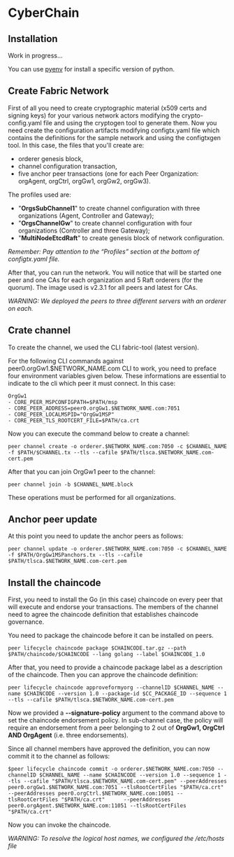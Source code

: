 # CyberChain

## Installation

Work in progress...

You can use [pyenv](https://github.com/pyenv/pyenv) for install a specific version of python.

## Create Fabric Network

First of all you need to create cryptographic material (x509 certs and signing keys) for your various network actors modifying the crypto-config.yaml file and using the cryptogen tool to generate them.
Now you need create the configuration artifacts modifying configtx.yaml file which contains the definitions for the sample network and using the configtxgen tool. In this case, the files that you'll create are:

* orderer genesis block,
* channel configuration transaction,
* five anchor peer transactions (one for each Peer Organization: orgAgent, orgCtrl, orgGw1, orgGw2, orgGw3).

The profiles used are:

* "**OrgsSubChannel1**" to create channel configuration with three organizations (Agent, Controller and Gateway);
* "**OrgsChannelGw**" to create channel configuration with four organizations (Controller and three Gateway);
* "**MultiNodeEtcdRaft**" to create genesis block of network configuration.

*Remember: Pay attention to the “Profiles” section at the bottom of configtx.yaml file.*

After that, you can run the network. You will notice that will be started one peer and one CAs for each organization and 5 Raft orderers (for the quorum). The image used is v2.3.1 for all peers and latest for CAs.

*WARNING: We deployed the peers to three different servers with an orderer on each.*

## Crate channel

To create the channel, we used the CLI fabric-tool (latest version).

For the following CLI commands against peer0.orgGw1.$NETWORK_NAME.com CLI to work, you need to preface four environment variables given below. These informations are essential to indicate to the cli which peer it must connect.
In this case:

```
OrgGw1
- CORE_PEER_MSPCONFIGPATH=$PATH/msp
- CORE_PEER_ADDRESS=peer0.orgGw1.$NETWORK_NAME.com:7051
- CORE_PEER_LOCALMSPID="OrgGw1MSP"
- CORE_PEER_TLS_ROOTCERT_FILE=$PATH/ca.crt
```

Now you can execute the command below to create a channel:

```
peer channel create -o orderer.$NETWORK_NAME.com:7050 -c $CHANNEL_NAME -f $PATH/$CHANNEL.tx --tls --cafile $PATH/tlsca.$NETWORK_NAME.com-cert.pem
```

After that you can join OrgGw1 peer to the channel:

```
peer channel join -b $CHANNEL_NAME.block
```

These operations must be performed for all organizations.

## Anchor peer update

At this point you need to update the anchor peers as follows:

```
peer channel update -o orderer.$NETWORK_NAME.com:7050 -c $CHANNEL_NAME -f $PATH/OrgGw1MSPanchors.tx --tls --cafile $PATH/tlsca.$NETWORK_NAME.com-cert.pem
```

## Install the chaincode

First, you need to install the Go (in this case) chaincode on every peer that will execute and endorse your transactions.
The members of the channel need to agree the chaincode definition that establishes chaincode governance.

You need to package the chaincode before it can be installed on peers.

```
peer lifecycle chaincode package $CHAINCODE.tar.gz --path $PATH/chaincode/$CHAINCODE --lang golang --label $CHAINCODE_1.0
```

After that, you need to provide a chaincode package label as a description of the chaincode. Then you can approve the chaincode definition:

```
peer lifecycle chaincode approveformyorg --channelID $CHANNEL_NAME --name $CHAINCODE --version 1.0 --package-id $CC_PACKAGE_ID --sequence 1 --tls --cafile $PATH/tlsca.$NETWORK_NAME.com-cert.pem
```

Now we provided a **--signature-policy** argument to the command above to set the chaincode endorsement policy. In sub-channel case, the policy will require an endorsement from a peer belonging to 2 out of **OrgGw1, OrgCtrl AND OrgAgent** (i.e. three endorsements).

Since all channel members have approved the definition, you can now commit it to the channel as follows:

```
$peer lifecycle chaincode commit -o orderer.$NETWORK_NAME.com:7050 --channelID $CHANNEL_NAME --name $CHAINCODE --version 1.0 --sequence 1 --tls --cafile "$PATH/tlsca.$NETWORK_NAME.com-cert.pem" --peerAddresses peer0.orgGw1.$NETWORK_NAME.com:7051 --tlsRootCertFiles "$PATH/ca.crt" --peerAddresses peer0.orgCtrl.$NETWORK_NAME.com:10051 --tlsRootCertFiles "$PATH/ca.crt"      --peerAddresses peer0.orgAgent.$NETWORK_NAME.com:11051 --tlsRootCertFiles "$PATH/ca.crt"
```

Now you can invoke the chaincode.

*WARNING: To resolve the logical host names, we configured the /etc/hosts file*
